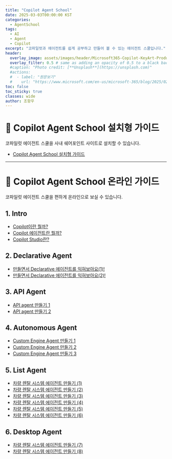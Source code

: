 ```yaml
---
title: "Copilot Agent School"
date: 2025-03-03T00:00:00 KST
categories:
  - AgentSchool
tags:
  - AI
  - Agent
  - Copilot
excerpt: "코파일럿과 에이전트를 쉽게 공부하고 만들어 볼 수 있는 에이전트 스쿨입니다."
header:
  overlay_image: assets/images/header/Microsoft365-Copilot-KeyArt-Productivity-6K-01.png
  overlay_filter: 0.5 # same as adding an opacity of 0.5 to a black background
  #caption: "Photo credit: [**Unsplash**](https://unsplash.com)"
  #actions:
  #  - label: "원문보기"
  #    url: "https://www.microsoft.com/en-us/microsoft-365/blog/2025/02/10/discover-the-total-economic-impact-of-microsoft-365-e3/?msockid=20f4fd7af5a86c603f7ae8f6f4df6ddb"
toc: false
toc_sticky: true
classes: wide
author: 조항우
---
```


# 🚀 Copilot Agent School 설치형 가이드

코파일럿 에이전트 스쿨을 사내 쉐어포인트 사이트로 설치할 수 있습니다.

- [Copilot Agent School 설치형 가이드]()

---

# 🎯 Copilot Agent School 온라인 가이드

코파일럿 에이전트 스쿨을 편하게 온라인으로 보실 수 있습니다.

## 1. Intro

- [Copilot이란 뭘까?](/mwkorea/agentschool/1_what_is_copilot/)
- [Copilot 에이전트란 뭘까?](/mwkorea/agentschool/2_what_is_copilot_agent/)
- [Copilot Studio란?](/mwkorea/agentschool/3_copilot_studio/)

## 2. Declarative Agent

- [만들면서 Declarative 에이전트를 익혀보아요(1)!](/mwkorea/agentschool/1_how_declarative_agent/)
- [만들면서 Declarative 에이전트를 익혀보아요(2)!](/mwkorea/agentschool/2_how_declarative_agent/)

## 3. API Agent

- [API agent 만들기 1](/mwkorea/agentschool/1_api_agent/)
- [API agent 만들기 2](/mwkorea/agentschool/2_api_agent/)

## 4. Autonomous Agent

- [Custom Engine Agent 만들기 1](/mwkorea/agentschool/1_automateAgent/)
- [Custom Engine Agent 만들기 2](/mwkorea/agentschool/2_automateAgent/)
- [Custom Engine Agent 만들기 3](/mwkorea/agentschool/2_automateAgent/)

## 5. List Agent

- [차량 렌탈 시스템 에이전트 만들기 (1)](/mwkorea/agentschool/1_intro/)
- [차량 렌탈 시스템 에이전트 만들기 (2)](/mwkorea/agentschool/2_create_car/)
- [차량 렌탈 시스템 에이전트 만들기 (3)](/mwkorea/agentschool/3_instruction/)
- [차량 렌탈 시스템 에이전트 만들기 (4)](/mwkorea/agentschool/4_get_operating_car/)
- [차량 렌탈 시스템 에이전트 만들기 (5)](/mwkorea/agentschool/5_check&create_reservations/)
- [차량 렌탈 시스템 에이전트 만들기 (6)](/mwkorea/agentschool/6_delete_reservation/)

## 6. Desktop Agent

- [차량 렌탈 시스템 에이전트 만들기 (7)](/mwkorea/agentschool/7_pad/)
- [차량 렌탈 시스템 에이전트 만들기 (8)](/mwkorea/agentschool/8_scheduler/)
